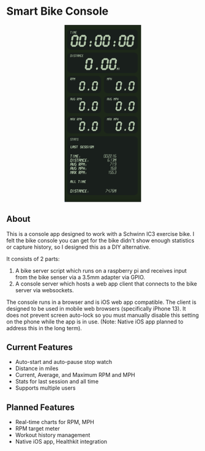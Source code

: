 <div id="top"></div>

# Smart Bike Console
<p align="center">
    <img src="https://github.com/aukteris/bike-console/blob/master/interface.png?raw=true" width="200" />
</p>

## About

This is a console app designed to work with a Schwinn IC3 exercise bike. I felt the bike console you can get for the bike didn't show enough statistics or capture history, so I designed this as a DIY alternative.

It consists of 2 parts:
1. A bike server script which runs on a raspberry pi and receives input from the bike senser via a 3.5mm adapter via GPIO.
2. A console server which hosts a web app client that connects to the bike server via websockets.

The console runs in a browser and is iOS web app compatible. The client is designed to be used in mobile web browsers (specifically iPhone 13). It does not prevent screen auto-lock so you must manually disable this setting on the phone while the app is in use. (Note: Native iOS app planned to address this in the long term).

## Current Features
* Auto-start and auto-pause stop watch
* Distance in miles
* Current, Average, and Maximum RPM and MPH
* Stats for last session and all time
* Supports multiple users

## Planned Features
* Real-time charts for RPM, MPH
* RPM target meter
* Workout history management
* Native iOS app, Healthkit integration